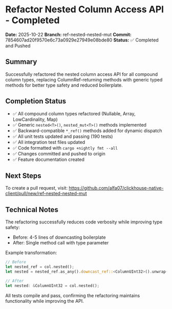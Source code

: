 # Refactor Nested Column Access API - Completed

**Date:** 2025-10-22
**Branch:** ref-nested-nested-mut
**Commit:** 7854607ad20f9570e6c73a0929e27949e08bde80
**Status:** ✅ Completed and Pushed

## Summary

Successfully refactored the nested column access API for all compound column types, replacing ColumnRef-returning methods with generic typed methods for better type safety and reduced boilerplate.

## Completion Status

- ✅ All compound column types refactored (Nullable, Array, LowCardinality, Map)
- ✅ Generic `nested<T>()`, `nested_mut<T>()` methods implemented
- ✅ Backward-compatible `*_ref()` methods added for dynamic dispatch
- ✅ All unit tests updated and passing (190 tests)
- ✅ All integration test files updated
- ✅ Code formatted with `cargo +nightly fmt --all`
- ✅ Changes committed and pushed to origin
- ✅ Feature documentation created

## Next Steps

To create a pull request, visit:
https://github.com/alfa07/clickhouse-native-client/pull/new/ref-nested-nested-mut

## Technical Notes

The refactoring successfully reduces code verbosity while improving type safety:
- Before: 4-5 lines of downcasting boilerplate
- After: Single method call with type parameter

Example transformation:
```rust
// Before
let nested_ref = col.nested();
let nested = nested_ref.as_any().downcast_ref::<ColumnUInt32>().unwrap();

// After
let nested: &ColumnUInt32 = col.nested();
```

All tests compile and pass, confirming the refactoring maintains functionality while improving the API.

